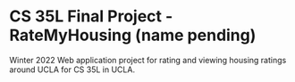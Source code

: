 # CS 35L Final Project - RateMyHousing (name pending)
Winter 2022 Web application project for rating and viewing housing ratings around UCLA for CS 35L in UCLA.
